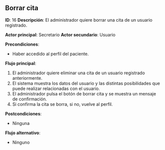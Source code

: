 ## Borrar cita
**ID**: 16
**Descripción**: El administrador quiere borrar una cita de un usuario registrado.

**Actor principal**: Secretario
**Actor secundario**: Usuario

**Precondiciones**:
* Haber accedido al perfil del paciente.

**Flujo principal**:
1. El administrador quiere eliminar una cita de un usuario registrado anteriormente.
1. El sistema muestra los datos del usuario y las distintas posibilidades que puede realizar relacionadas con el usuario.
1. El administrador pulsa el botón de borrar cita y se muestra un mensaje de confirmación.
1. Si confirma la cita se borra, si no, vuelve al perfil.

**Postcondiciones**: 
* Ninguna

**Flujo alternativo**:
* Ninguno
